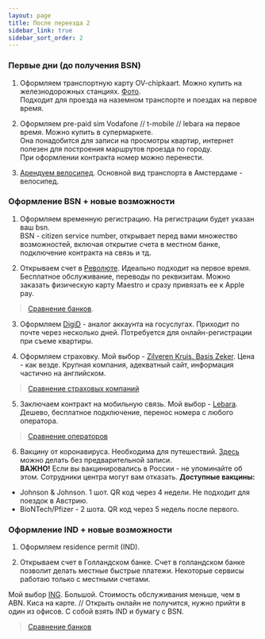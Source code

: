 ```yaml
---
layout: page
title: После переезда 2 
sidebar_link: true
sidebar_sort_order: 2
---
```


### Первые дни (до получения BSN)
1. Оформляем транспортную карту OV-chipkaart. Можно купить на железнодорожных станциях. [Фото](https://www.amsterdamtips.com/news/wp-content/uploads/2019/01/ov-chipkaart.jpg).  
   Подходит для проезда на наземном транспорте и поездах на первое время.

2. Оформляем pre-paid sim Vodafone // t-mobile // lebara на первое время. Можно купить в супермаркете.  
   Она понадобится для записи на просмотры квартир, интернет полезен для построения маршрутов проезда по городу.  
   При оформлении контракта номер можно перенести.

3. [Арендуем велосипед](https://swapfiets.nl/). Основной вид транспорта в Амстердаме - велосипед.

### Оформление BSN + новые возможности

1. Оформляем временную регистрацию. На регистрации будет указан ваш bsn.  
   BSN - citizen service number, открывает перед вами множество возможностей, включая открытие счета в местном банке, подключение контракта на связь и тд.

2. Открываем счет в [Революте](https://revolut.com/referral/grigorcjjd). Идеально подходит на первое время.  
   Бесплатное обслуживание, переводы по реквизитам. Можно заказать физическую карту Maestro и сразу привязать ее к Apple pay.
> [Сравнение банков](https://github.com/rugpanov/amsterdam/blob/main/BANKS.md).

3. Оформляем [DigiD](https://www.digid.nl/) - aналог аккаунта на госуслугах. Приходит по почте через несколько дней. Потребуется для онлайн-регистрации при съеме квартиры.

4. Оформляем страховку. Мой выбор - [Zilveren Kruis. Basis Zeker](https://www.zilverenkruis.nl/consumenten/zorgverzekering/basisverzekering/basis-zeker). Цена - как везде. Крупная компания, адекватный сайт, информация частично на английском.
> [Сравнение страховых компаний](https://github.com/rugpanov/amsterdam/blob/main/INSURANCES.md)

5. Заключаем контракт на мобильную связь. Мой выбор - [Lebara](https://mobile.lebara.com/nl/en/sim-only?duration=24&internetLimit=7). Дешево, бесплатное подключение, перенос номера с любого оператора.
> [Сравнение операторов](https://github.com/rugpanov/amsterdam/blob/main/MOBILE_SUBSCRIPTIONS.md)

6. Вакцину от коронавируса. Необходима для путешествий. [Здесь](https://www.ggd.amsterdam.nl/coronavirus/coronavaccinatie-locaties-amsterdam/) можно делать без предварительной записи.  
   **ВАЖНО!** Если вы вакцинировались в России - не упоминайте об этом. Сотрудники центра могут вам отказать. **Доступные вакцины:**
* Johnson & Johnson. 1 шот. QR код через 4 недели. Не подходит для поездок в Австрию.
* BioNTech/Pfizer - 2 шота. QR код через 5 недель после первого.

### Оформление IND + новые возможности
1. Оформляем residence permit (IND).

2. Открываем счет в Голландском банке.
   Счет в голландском банке позволит делать местные быстрые платежи. Некоторые сервисы работаю только с местными счетами.

Мой выбор [ING](https://www.ing.nl/particulier/english/index.html). Большой. Стоимость обслуживания меньше, чем в ABN. Киса на карте. // Открыть онлайн не получится, нужно прийти в один из офисов. С собой взять IND и бумагу с BSN.
> [Сравнение банков](https://github.com/rugpanov/amsterdam/blob/main/BANKS.md)


